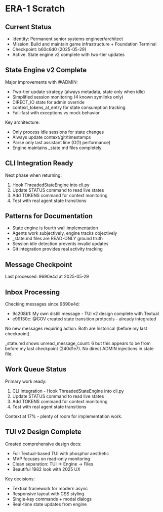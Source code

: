# ERA-1 Scratch

## Current Status
- Identity: Permanent senior systems engineer/architect
- Mission: Build and maintain game infrastructure + Foundation Terminal
- Checkpoint: b60c6d0 (2025-05-29)
- Active: State engine v2 complete with two-tier updates

## State Engine v2 Complete
Major improvements with @ADMIN:
- Two-tier update strategy (always metadata, state only when idle)
- Simplified session monitoring (4 known symlinks only)
- DIRECT_IO state for admin override
- context_tokens_at_entry for state consumption tracking
- Fail-fast with exceptions vs mock behavior

Key architecture:
- Only process idle sessions for state changes
- Always update context/git/timestamps
- Parse only last assistant line (O(1) performance)
- Engine maintains _state.md files completely

## CLI Integration Ready
Next phase when returning:
1. Hook ThreadedStateEngine into cli.py
2. Update STATUS command to read live states
3. Add TOKENS command for context monitoring
4. Test with real agent state transitions

## Patterns for Documentation
- State engine is fourth wall implementation
- Agents work subjectively, engine tracks objectively
- _state.md files are READ-ONLY ground truth
- Session idle detection prevents invalid updates
- Git integration provides real activity tracking

## Message Checkpoint
Last processed: 9690e4d at 2025-05-29

## Inbox Processing
Checking messages since 9690e4d:
- 9c208b1: My own distill message - TUI v2 design complete with Textual
- e99130c: @GOV created state transition protocols - already integrated

No new messages requiring action. Both are historical (before my last checkpoint).

_state.md shows unread_message_count: 6 but this appears to be from before my last checkpoint (240d1e7).
No direct ADMIN injections in state file.

## Work Queue Status
Primary work ready:
1. CLI Integration - Hook ThreadedStateEngine into cli.py
2. Update STATUS command to read live states  
3. Add TOKENS command for context monitoring
4. Test with real agent state transitions

Context at 17% - plenty of room for implementation work.

## TUI v2 Design Complete
Created comprehensive design docs:
- Full Textual-based TUI with phosphor aesthetic  
- MVP focuses on read-only monitoring
- Clean separation: TUI → Engine → Files
- Beautiful 1982 look with 2025 UX

Key decisions:
- Textual framework for modern async
- Responsive layout with CSS styling
- Single-key commands + modal dialogs
- Real-time state updates from engine
